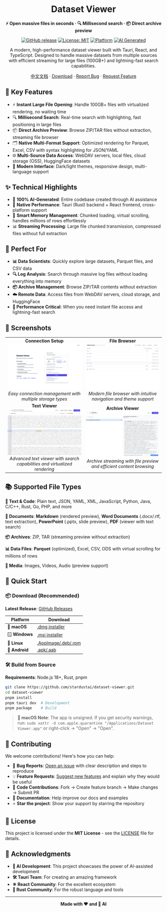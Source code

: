 <div align="center">

# Dataset Viewer

**⚡ Open massive files in seconds · 🔍 Millisecond search · 📦 Direct archive preview**

[![GitHub release](https://img.shields.io/github/release/stardustai/dataset-viewer.svg)](https://github.com/stardustai/dataset-viewer/releases/latest) [![License: MIT](https://img.shields.io/badge/License-MIT-yellow.svg)](https://opensource.org/licenses/MIT) [![Platform](https://img.shields.io/badge/platform-Windows%20%7C%20macOS%20%7C%20Linux-lightgrey)](https://github.com/stardustai/dataset-viewer/releases) [![AI Generated](https://img.shields.io/badge/100%25-AI%20Generated-blue)](https://github.com/stardustai/dataset-viewer)

A modern, high-performance dataset viewer built with Tauri, React, and TypeScript. Designed to handle massive datasets from multiple sources with efficient streaming for large files (100GB+) and lightning-fast search capabilities.

[中文文档](README_zh.md) · [Download](https://github.com/stardustai/dataset-viewer/releases/latest) · [Report Bug](https://github.com/stardustai/dataset-viewer/issues) · [Request Feature](https://github.com/stardustai/dataset-viewer/issues)

</div>



## 🚀 Key Features

- ⚡ **Instant Large File Opening**: Handle 100GB+ files with virtualized rendering, no waiting time
- 🔍 **Millisecond Search**: Real-time search with highlighting, fast positioning in large files
- 📦 **Direct Archive Preview**: Browse ZIP/TAR files without extraction, streaming file browser
- 🗂️ **Native Multi-Format Support**: Optimized rendering for Parquet, Excel, CSV with syntax highlighting for JSON/YAML
- 🌐 **Multi-Source Data Access**: WebDAV servers, local files, cloud storage (OSS), HuggingFace datasets
- 🎨 **Modern Interface**: Dark/light themes, responsive design, multi-language support

## ✨ Technical Highlights

- 🤖 **100% AI-Generated**: Entire codebase created through AI assistance
- 🚀 **Native Performance**: Tauri (Rust) backend + React frontend, cross-platform support
- 🧠 **Smart Memory Management**: Chunked loading, virtual scrolling, handles millions of rows effortlessly
- 📊 **Streaming Processing**: Large file chunked transmission, compressed files without full extraction

## 🎯 Perfect For

- **📊 Data Scientists**: Quickly explore large datasets, Parquet files, and CSV data
- **🔍 Log Analysis**: Search through massive log files without loading everything into memory
- **📦 Archive Management**: Browse ZIP/TAR contents without extraction
- **☁️ Remote Data**: Access files from WebDAV servers, cloud storage, and HuggingFace
- **🚀 Performance Critical**: When you need instant file access and lightning-fast search

## 📸 Screenshots

<div align="center">
<table width="100%">
  <tr>
    <td align="center" width="50%">
      <b>Connection Setup</b><br>
      <img src="screenshots/connect.png" alt="Connection Setup" style="max-width:100%;">
      <br><em>Easy connection management with multiple storage types</em>
    </td>
    <td align="center" width="50%">
      <b>File Browser</b><br>
      <img src="screenshots/home.png" alt="File Browser" style="max-width:100%;">
      <br><em>Modern file browser with intuitive navigation and theme support</em>
    </td>
  </tr>
  <tr>
    <td align="center" width="50%">
      <b>Text Viewer</b><br>
      <img src="screenshots/text.png" alt="Text Viewer" style="max-width:100%;">
      <br><em>Advanced text viewer with search capabilities and virtualized rendering</em>
    </td>
    <td align="center" width="50%">
      <b>Archive Viewer</b><br>
      <img src="screenshots/archive.png" alt="Archive Viewer" style="max-width:100%;">
      <br><em>Archive streaming with file preview and efficient content browsing</em>
    </td>
  </tr>
</table>
</div>

## 📚 Supported File Types

**📄 Text & Code**: Plain text, JSON, YAML, XML, JavaScript, Python, Java, C/C++, Rust, Go, PHP, and more

**📝 Documents**: **Markdown** (rendered preview), **Word Documents** (.docx/.rtf, text extraction), **PowerPoint** (.pptx, slide preview), **PDF** (viewer with text search)

**📦 Archives**: ZIP, TAR (streaming preview without extraction)

**📊 Data Files**: **Parquet** (optimized), Excel, CSV, ODS with virtual scrolling for millions of rows

**📱 Media**: Images, Videos, Audio (preview support)

## 🚀 Quick Start

### 📦 Download (Recommended)

**Latest Release**: [GitHub Releases](https://github.com/stardustai/dataset-viewer/releases)

| Platform | Download |
|----------|----------|
| 🍎 **macOS** | [.dmg installer](https://github.com/stardustai/dataset-viewer/releases/latest) |
| 🪟 **Windows** | [.msi installer](https://github.com/stardustai/dataset-viewer/releases/latest) |
| 🐧 **Linux** | [.AppImage/.deb/.rpm](https://github.com/stardustai/dataset-viewer/releases/latest) |
| 🤖 **Android** | [.apk/.aab](https://github.com/stardustai/dataset-viewer/releases/latest) |

### 🛠️ Build from Source

**Requirements**: Node.js 18+, Rust, pnpm

```bash
git clone https://github.com/stardustai/dataset-viewer.git
cd dataset-viewer
pnpm install
pnpm tauri dev  # Development
pnpm package    # Build
```


> **📱 macOS Note**: The app is unsigned. If you get security warnings, run: `sudo xattr -d com.apple.quarantine "/Applications/Dataset Viewer.app"` or right-click → "Open" → "Open".



## 🤝 Contributing

We welcome contributions! Here's how you can help:

- 🐛 **Bug Reports**: [Open an issue](https://github.com/stardustai/dataset-viewer/issues) with clear description and steps to reproduce
- 💡 **Feature Requests**: [Suggest new features](https://github.com/stardustai/dataset-viewer/issues) and explain why they would be useful
- 🔧 **Code Contributions**: Fork → Create feature branch → Make changes → Submit PR
- 📖 **Documentation**: Help improve our docs and examples
- ⭐ **Star the project**: Show your support by starring the repository



## 📄 License

This project is licensed under the **MIT License** - see the [LICENSE](LICENSE) file for details.

## 🙏 Acknowledgments

- **🤖 AI Development**: This project showcases the power of AI-assisted development
- **🛠 Tauri Team**: For creating an amazing framework
- **⚛️ React Community**: For the excellent ecosystem
- **🦀 Rust Community**: For the robust language and tools

---

<div align="center">

**Made with ❤️ and 🤖 AI**

</div>
